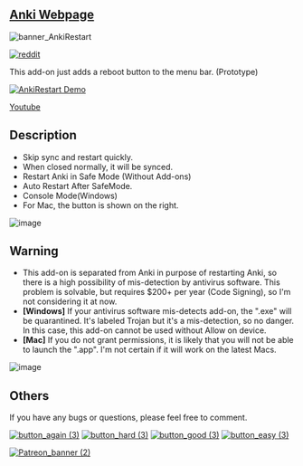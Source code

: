 
## [Anki Webpage](https://ankiweb.net/shared/info/237169833?cb=1694971724747)

![banner_AnkiRestart](https://github.com/shigeyukey/AnkiRestart/assets/124401518/c636f95e-0a0a-4548-ac50-4f7aa3001258)

[![reddit](https://github.com/shigeyukey/AnkiRestart/assets/124401518/85368aad-6f50-4335-8858-7a30a66fb065)](https://www.reddit.com/user/Shige-yuki)

This add-on just adds a reboot button to the menu bar. (Prototype)

[![AnkiRestart Demo](https://github.com/shigeyukey/AnkiRestart/assets/124401518/cdf67a58-9ec5-4486-a560-f8136681f6cb)](https://youtu.be/q8c_POBOcMg)

[Youtube](https://youtu.be/q8c_POBOcMg)

## Description

- Skip sync and restart quickly.
- When closed normally, it will be synced.
- Restart Anki in Safe Mode (Without Add-ons)
- Auto Restart After SafeMode.
- Console Mode(Windows)
- For Mac, the button is shown on the right.

![image](https://github.com/shigeyukey/AnkiRestart/assets/124401518/fef85c43-490d-4e7a-9d9a-66b598d474fe)

## Warning

- This add-on is separated from Anki in purpose of restarting Anki, so there is a high possibility of mis-detection by antivirus software. This problem is solvable, but requires $200+ per year (Code Signing), so I'm not considering it at now.
- **[Windows]** If your antivirus software mis-detects add-on, the ".exe" will be quarantined. It's labeled Trojan but it's a mis-detection, so no danger. In this case, this add-on cannot be used without Allow on device.
- **[Mac]** If you do not grant permissions, it is likely that you will not be able to launch the ".app". I'm not certain if it will work on the latest Macs.

![image](https://github.com/shigeyukey/AnkiRestart/assets/124401518/6954b6af-1009-4636-9395-db8f4521100d)

## Others

If you have any bugs or questions, please feel free to comment.


[![button_again (3)](https://github.com/shigeyukey/AnkiRestart/assets/124401518/7c1a661a-7932-4a19-a4bc-4000f9fd738a)](https://github.com/shigeyukey/AnkiRestart/issues)
[![button_hard (3)](https://github.com/shigeyukey/AnkiRestart/assets/124401518/0d61d5c5-1824-4b69-9602-53f2ddd8672f)](https://www.reddit.com/user/Shige-yuki)
[![button_good (3)](https://github.com/shigeyukey/AnkiRestart/assets/124401518/ef42457f-10d2-4235-aa05-2691f3e7731d)](https://ankiweb.net/shared/review/237169833)
[![button_easy (3)](https://github.com/shigeyukey/AnkiRestart/assets/124401518/8943bf9c-1aa6-490c-bf86-0ec29d5f4221)](http://patreon.com/Shigeyuki)


[![Patreon_banner (2)](https://github.com/shigeyukey/AnkiRestart/assets/124401518/59809ec6-dd1a-4cb6-a64d-0990b75b4151)](http://patreon.com/Shigeyuki)

